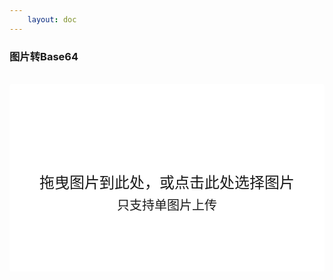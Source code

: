 ```yaml
---
    layout: doc
---
```


### 图片转Base64
<br>
<div class="file-area"
    @click="onFileClick"
    @drop="onFileDrop"
    @dragover.prevent
    @dragenter.prevent
></div>
<input type="file" ref="fileInput" hidden accept="image/*" @change="onFileChange" />
<br>
<CodeArea :code="baseCode"></CodeArea>

<script setup lang='ts'>
    import { ref } from 'vue';
    import CodeArea from '../../../components/CodeArea.vue';

    const fileInput = ref(null);
    const baseCode = ref('');

    const onFileClick = () => {
        const event: MouseEvent = new MouseEvent('click');
        fileInput.value.dispatchEvent( event );
    }

    const onFileChange = ( evt: Event ) => {
        encode( evt.target.files );
    }

    const onFileDrop = ( evt: Event ) => {
        event.preventDefault();
        encode( evt.dataTransfer.files );
    }

    const encode = ( files: FileList ) => {
        const file: File = files[0];
        const reader: FileReader = new FileReader();
        reader.readAsDataURL( file );
        reader.onload = ( e: Event ) => {
            baseCode.value = e.target.result;
        }
    }

</script>

<style scoped>
    .file-area {
        width: 100%;
        height: 300px;
        box-sizing: border-box;
        padding: 140px 20px;
        background: field url(/icons/image-upload.svg) no-repeat center 60px;
        background-size: 64px;
        border-radius: 4px;
        cursor: pointer;
        font-size: 24px;
        line-height: 36px;
        text-align: center;
    }
    .file-area::before {
        display: block;
        content: '拖曳图片到此处，或点击此处选择图片';
    }
    .file-area::after {
        display: block;
        content: '只支持单图片上传';
        font-size: 20px;
    }
</style>
